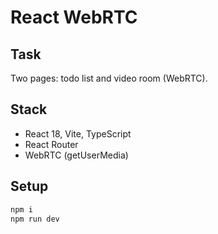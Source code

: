# React WebRTC

## Task

Two pages: todo list and video room (WebRTC).

## Stack

- React 18, Vite, TypeScript
- React Router
- WebRTC (getUserMedia)

## Setup

```bash
npm i
npm run dev
```
